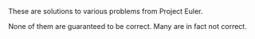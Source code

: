 
These are solutions to various problems from Project Euler.

None of them are guaranteed to be correct. Many are in fact not correct.